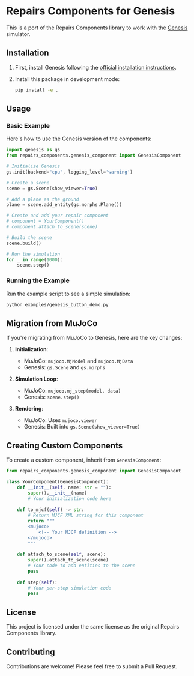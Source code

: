 # Repairs Components for Genesis

This is a port of the Repairs Components library to work with the [Genesis](https://github.com/Genesis-Embodied-AI/Genesis) simulator.

## Installation

1. First, install Genesis following the [official installation instructions](https://genesis-world.readthedocs.io/en/latest/user_guide/overview/installation.html).

2. Install this package in development mode:
   ```bash
   pip install -e .
   ```

## Usage

### Basic Example

Here's how to use the Genesis version of the components:

```python
import genesis as gs
from repairs_components.genesis_component import GenesisComponent

# Initialize Genesis
gs.init(backend="cpu", logging_level='warning')

# Create a scene
scene = gs.Scene(show_viewer=True)

# Add a plane as the ground
plane = scene.add_entity(gs.morphs.Plane())

# Create and add your repair component
# component = YourComponent()
# component.attach_to_scene(scene)

# Build the scene
scene.build()

# Run the simulation
for _ in range(1000):
    scene.step()
```

### Running the Example

Run the example script to see a simple simulation:

```bash
python examples/genesis_button_demo.py
```

## Migration from MuJoCo

If you're migrating from MuJoCo to Genesis, here are the key changes:

1. **Initialization**:
   - MuJoCo: `mujoco.MjModel` and `mujoco.MjData`
   - Genesis: `gs.Scene` and `gs.morphs`

2. **Simulation Loop**:
   - MuJoCo: `mujoco.mj_step(model, data)`
   - Genesis: `scene.step()`

3. **Rendering**:
   - MuJoCo: Uses `mujoco.viewer`
   - Genesis: Built into `gs.Scene(show_viewer=True)`

## Creating Custom Components

To create a custom component, inherit from `GenesisComponent`:

```python
from repairs_components.genesis_component import GenesisComponent

class YourComponent(GenesisComponent):
    def __init__(self, name: str = ""):
        super().__init__(name)
        # Your initialization code here
    
    def to_mjcf(self) -> str:
        # Return MJCF XML string for this component
        return """
        <mujoco>
            <!-- Your MJCF definition -->
        </mujoco>
        """
    
    def attach_to_scene(self, scene):
        super().attach_to_scene(scene)
        # Your code to add entities to the scene
        pass
    
    def step(self):
        # Your per-step simulation code
        pass
```

## License

This project is licensed under the same license as the original Repairs Components library.

## Contributing

Contributions are welcome! Please feel free to submit a Pull Request.
